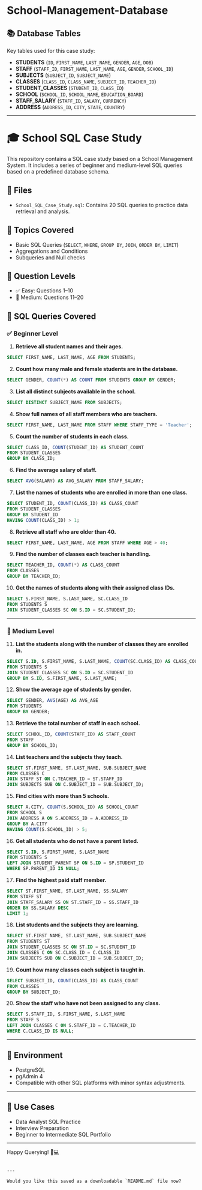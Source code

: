 # School-Management-Database

## 📚 Database Tables
Key tables used for this case study:

- **STUDENTS** (`ID`, `FIRST_NAME`, `LAST_NAME`, `GENDER`, `AGE`, `DOB`)
- **STAFF** (`STAFF_ID`, `FIRST_NAME`, `LAST_NAME`, `AGE`, `GENDER`, `SCHOOL_ID`)
- **SUBJECTS** (`SUBJECT_ID`, `SUBJECT_NAME`)
- **CLASSES** (`CLASS_ID`, `CLASS_NAME`, `SUBJECT_ID`, `TEACHER_ID`)
- **STUDENT_CLASSES** (`STUDENT_ID`, `CLASS_ID`)
- **SCHOOL** (`SCHOOL_ID`, `SCHOOL_NAME`, `EDUCATION_BOARD`)
- **STAFF_SALARY** (`STAFF_ID`, `SALARY`, `CURRENCY`)
- **ADDRESS** (`ADDRESS_ID`, `CITY`, `STATE`, `COUNTRY`)

---

# 🎓 School SQL Case Study

This repository contains a SQL case study based on a School Management System. It includes a series of beginner and medium-level SQL queries based on a predefined database schema.

## 📁 Files
- `School_SQL_Case_Study.sql`: Contains 20 SQL queries to practice data retrieval and analysis.

## 📌 Topics Covered
- Basic SQL Queries (`SELECT`, `WHERE`, `GROUP BY`, `JOIN`, `ORDER BY`, `LIMIT`)
- Aggregations and Conditions
- Subqueries and Null checks

## 🧠 Question Levels
- ✅ Easy: Questions 1–10
- 🚀 Medium: Questions 11–20


## 🧠 SQL Queries Covered

### ✅ Beginner Level

1. **Retrieve all student names and their ages.**
```sql
SELECT FIRST_NAME, LAST_NAME, AGE FROM STUDENTS;
````

2. **Count how many male and female students are in the database.**

```sql
SELECT GENDER, COUNT(*) AS COUNT FROM STUDENTS GROUP BY GENDER;
```

3. **List all distinct subjects available in the school.**

```sql
SELECT DISTINCT SUBJECT_NAME FROM SUBJECTS;
```

4. **Show full names of all staff members who are teachers.**

```sql
SELECT FIRST_NAME, LAST_NAME FROM STAFF WHERE STAFF_TYPE = 'Teacher';
```

5. **Count the number of students in each class.**

```sql
SELECT CLASS_ID, COUNT(STUDENT_ID) AS STUDENT_COUNT 
FROM STUDENT_CLASSES 
GROUP BY CLASS_ID;
```

6. **Find the average salary of staff.**

```sql
SELECT AVG(SALARY) AS AVG_SALARY FROM STAFF_SALARY;
```

7. **List the names of students who are enrolled in more than one class.**

```sql
SELECT STUDENT_ID, COUNT(CLASS_ID) AS CLASS_COUNT
FROM STUDENT_CLASSES
GROUP BY STUDENT_ID
HAVING COUNT(CLASS_ID) > 1;
```

8. **Retrieve all staff who are older than 40.**

```sql
SELECT FIRST_NAME, LAST_NAME, AGE FROM STAFF WHERE AGE > 40;
```

9. **Find the number of classes each teacher is handling.**

```sql
SELECT TEACHER_ID, COUNT(*) AS CLASS_COUNT 
FROM CLASSES 
GROUP BY TEACHER_ID;
```

10. **Get the names of students along with their assigned class IDs.**

```sql
SELECT S.FIRST_NAME, S.LAST_NAME, SC.CLASS_ID
FROM STUDENTS S
JOIN STUDENT_CLASSES SC ON S.ID = SC.STUDENT_ID;
```

---

### 🚀 Medium Level

11. **List the students along with the number of classes they are enrolled in.**

```sql
SELECT S.ID, S.FIRST_NAME, S.LAST_NAME, COUNT(SC.CLASS_ID) AS CLASS_COUNT
FROM STUDENTS S
JOIN STUDENT_CLASSES SC ON S.ID = SC.STUDENT_ID
GROUP BY S.ID, S.FIRST_NAME, S.LAST_NAME;
```

12. **Show the average age of students by gender.**

```sql
SELECT GENDER, AVG(AGE) AS AVG_AGE
FROM STUDENTS
GROUP BY GENDER;
```

13. **Retrieve the total number of staff in each school.**

```sql
SELECT SCHOOL_ID, COUNT(STAFF_ID) AS STAFF_COUNT
FROM STAFF
GROUP BY SCHOOL_ID;
```

14. **List teachers and the subjects they teach.**

```sql
SELECT ST.FIRST_NAME, ST.LAST_NAME, SUB.SUBJECT_NAME
FROM CLASSES C
JOIN STAFF ST ON C.TEACHER_ID = ST.STAFF_ID
JOIN SUBJECTS SUB ON C.SUBJECT_ID = SUB.SUBJECT_ID;
```

15. **Find cities with more than 5 schools.**

```sql
SELECT A.CITY, COUNT(S.SCHOOL_ID) AS SCHOOL_COUNT
FROM SCHOOL S
JOIN ADDRESS A ON S.ADDRESS_ID = A.ADDRESS_ID
GROUP BY A.CITY
HAVING COUNT(S.SCHOOL_ID) > 5;
```

16. **Get all students who do not have a parent listed.**

```sql
SELECT S.ID, S.FIRST_NAME, S.LAST_NAME
FROM STUDENTS S
LEFT JOIN STUDENT_PARENT SP ON S.ID = SP.STUDENT_ID
WHERE SP.PARENT_ID IS NULL;
```

17. **Find the highest paid staff member.**

```sql
SELECT ST.FIRST_NAME, ST.LAST_NAME, SS.SALARY
FROM STAFF ST
JOIN STAFF_SALARY SS ON ST.STAFF_ID = SS.STAFF_ID
ORDER BY SS.SALARY DESC
LIMIT 1;
```

18. **List students and the subjects they are learning.**

```sql
SELECT ST.FIRST_NAME, ST.LAST_NAME, SUB.SUBJECT_NAME
FROM STUDENTS ST
JOIN STUDENT_CLASSES SC ON ST.ID = SC.STUDENT_ID
JOIN CLASSES C ON SC.CLASS_ID = C.CLASS_ID
JOIN SUBJECTS SUB ON C.SUBJECT_ID = SUB.SUBJECT_ID;
```

19. **Count how many classes each subject is taught in.**

```sql
SELECT SUBJECT_ID, COUNT(CLASS_ID) AS CLASS_COUNT
FROM CLASSES
GROUP BY SUBJECT_ID;
```

20. **Show the staff who have not been assigned to any class.**

```sql
SELECT S.STAFF_ID, S.FIRST_NAME, S.LAST_NAME
FROM STAFF S
LEFT JOIN CLASSES C ON S.STAFF_ID = C.TEACHER_ID
WHERE C.CLASS_ID IS NULL;
```

---

## 🧰 Environment

* PostgreSQL
* pgAdmin 4
* Compatible with other SQL platforms with minor syntax adjustments.

---

## 📁 Use Cases

* Data Analyst SQL Practice
* Interview Preparation
* Beginner to Intermediate SQL Portfolio

---

Happy Querying! 🧠💻

```

---

Would you like this saved as a downloadable `README.md` file now?
```
